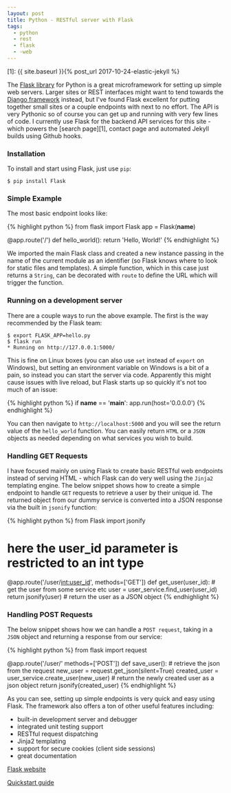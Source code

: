 ```yaml
---
layout: post
title: Python - RESTful server with Flask
tags:
  - python
  - rest
  - flask
  - -web
---
```


[1]: {{ site.baseurl }}{% post_url 2017-10-24-elastic-jekyll %}

The [Flask library](http://flask.pocoo.org/) for Python is a great microframework for setting up simple web servers. Larger sites or REST interfaces might want to tend towards the [Django framework](https://www.djangoproject.com/) instead, but I've found Flask excellent for putting together small sites or a couple endpoints with next to no effort. The API is very Pythonic so of course you can get up and running with very few lines of code. I currently use Flask for the backend API services for this site - which powers the [search page][1], contact page and automated Jekyll builds using Github hooks.

### Installation

To install and start using Flask, just use `pip`:

    $ pip install Flask

### Simple Example

The most basic endpoint looks like:

{% highlight python %}
from flask import Flask
app = Flask(__name__)

@app.route('/')
def hello_world():
    return 'Hello, World!'
{% endhighlight %}

We imported the main Flask class and created a new instance passing in the name of the current module as an identifier (so Flask knows where to look for static files and templates). A simple function, which in this case just returns a `String`, can be decorated with `route` to define the URL which will trigger the function.

### Running on a development server

There are a couple ways to run the above example. The first is the way recommended by the Flask team:

    $ export FLASK_APP=hello.py
    $ flask run
    * Running on http://127.0.0.1:5000/

This is fine on Linux boxes (you can also use `set` instead of `export` on Windows), but setting an environment variable on Windows is a bit of a pain, so instead you can start the server via code. Apparently this might cause issues with live reload, but Flask starts up so quickly it's not too much of an issue:

{% highlight python %}
if __name__ == '__main__':
    app.run(host='0.0.0.0')
{% endhighlight %}

You can then navigate to `http://localhost:5000` and you will see the return value of the `hello_world` function. You can easily return `HTML` or a `JSON` objects as needed depending on what services you wish to build.

### Handling GET Requests

I have focused mainly on using Flask to create basic RESTful web endpoints instead of serving HTML - which Flask can do very well using the `Jinja2` templating engine. The below snippet shows how to create a simple endpoint to handle `GET` requests to retrieve a user by their unique id. The returned object from our dummy service is converted into a JSON response via the built in `jsonify` function:

{% highlight python %}
from Flask import jsonify

# here the user_id parameter is restricted to an int type
@app.route('/user/<int:user_id>', methods=['GET'])
def get_user(user_id):
    # get the user from some service etc
    user = user_service.find_user(user_id)
    return jsonify(user) # return the user as a JSON object
{% endhighlight %}

### Handling POST Requests

The below snippet shows how we can handle a `POST request`, taking in a `JSON` object and returning a response from our service:

{% highlight python %}
from flask import request

@app.route('/user/' methods=['POST'])
def save_user():
    # retrieve the json from the request
    new_user = request.get_json(silent=True)
    created_user = user_service.create_user(new_user)
    # return the newly created user as a json object
    return jsonify(created_user)
{% endhighlight %}

As you can see, setting up simple endpoints is very quick and easy using Flask. The framework also offers a ton of other useful features including:

* built-in development server and debugger
* integrated unit testing support
* RESTful request dispatching
* Jinja2 templating
* support for secure cookies (client side sessions)
* great documentation

[Flask website](http://flask.pocoo.org/)

[Quickstart guide](http://flask.pocoo.org/docs/0.12/quickstart)